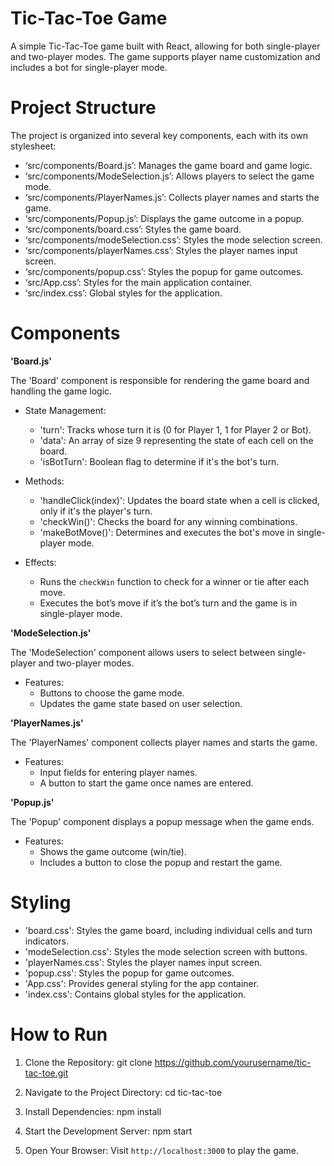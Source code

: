 # Tic-Tac-Toe Game

A simple Tic-Tac-Toe game built with React, allowing for both single-player and two-player modes. The game supports player name customization and includes a bot for single-player mode.

# Project Structure
The project is organized into several key components, each with its own stylesheet:

- ‘src/components/Board.js’: Manages the game board and game logic.
- ‘src/components/ModeSelection.js’: Allows players to select the game mode.
- ‘src/components/PlayerNames.js’: Collects player names and starts the game.
- ‘src/components/Popup.js’: Displays the game outcome in a popup.
- ‘src/components/board.css’: Styles the game board.
- ‘src/components/modeSelection.css’: Styles the mode selection screen.
- ‘src/components/playerNames.css’: Styles the player names input screen.
- ‘src/components/popup.css’: Styles the popup for game outcomes.
- ‘src/App.css’: Styles for the main application container.
- ‘src/index.css’: Global styles for the application.



 # Components

 **'Board.js'**

The 'Board' component is responsible for rendering the game board and handling the game logic.

- State Management:
  - 'turn': Tracks whose turn it is (0 for Player 1, 1 for Player 2 or Bot).
  - 'data': An array of size 9 representing the state of each cell on the board.
  - 'isBotTurn': Boolean flag to determine if it's the bot's turn.

- Methods:
  - 'handleClick(index)': Updates the board state when a cell is clicked, only if it's the player's turn.
  - 'checkWin()': Checks the board for any winning combinations.
  - 'makeBotMove()': Determines and executes the bot's move in single-player mode.

- Effects:
  - Runs the `checkWin` function to check for a winner or tie after each move.
  - Executes the bot’s move if it’s the bot’s turn and the game is in single-player mode.

 **'ModeSelection.js'**

The 'ModeSelection' component allows users to select between single-player and two-player modes.

- Features:
  - Buttons to choose the game mode.
  - Updates the game state based on user selection.

 **'PlayerNames.js'**

The 'PlayerNames' component collects player names and starts the game.

- Features:
  - Input fields for entering player names.
  - A button to start the game once names are entered.

 **'Popup.js'**

The 'Popup' component displays a popup message when the game ends.

- Features:
  - Shows the game outcome (win/tie).
  - Includes a button to close the popup and restart the game.
 
  

 # Styling

- 'board.css': Styles the game board, including individual cells and turn indicators.
- 'modeSelection.css': Styles the mode selection screen with buttons.
- 'playerNames.css': Styles the player names input screen.
- 'popup.css': Styles the popup for game outcomes.
- 'App.css': Provides general styling for the app container.
- 'index.css': Contains global styles for the application.



 # How to Run

1. Clone the Repository:
        git clone https://github.com/yourusername/tic-tac-toe.git
    
2. Navigate to the Project Directory:
        cd tic-tac-toe
    
3. Install Dependencies:
        npm install
  
4. Start the Development Server:
        npm start
    
5. Open Your Browser:
   Visit `http://localhost:3000` to play the game.
